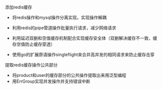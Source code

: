 添加redis缓存

- 将redis操作和mysql操作分离实现，实现操作解耦

- 利用redis的pipe管道操作批量执行请求，减少网络请求
- 利用延迟双删和空值缓存机制配合实现缓存安全体（双删解决缓存不一致，缓存空值防止缓存穿透）
- 使用go的扩展原语操作singleflight来合并高并发的相同请求来防止缓存击穿

提取redis缓存操作公共部分

- 将product和user的缓存部分的公共操作提取出来用泛型编程
- 用ErrGroup实现并发操作并支持错误中断


